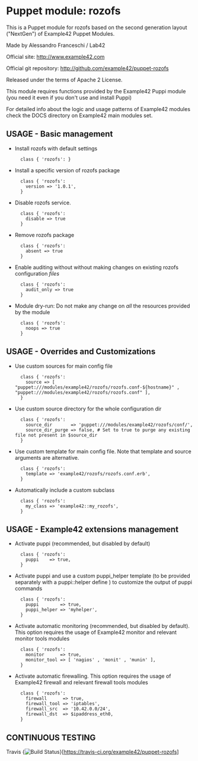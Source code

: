 # Puppet module: rozofs

This is a Puppet module for rozofs based on the second generation layout ("NextGen") of Example42 Puppet Modules.

Made by Alessandro Franceschi / Lab42

Official site: http://www.example42.com

Official git repository: http://github.com/example42/puppet-rozofs

Released under the terms of Apache 2 License.

This module requires functions provided by the Example42 Puppi module (you need it even if you don't use and install Puppi)

For detailed info about the logic and usage patterns of Example42 modules check the DOCS directory on Example42 main modules set.


## USAGE - Basic management

* Install rozofs with default settings

        class { 'rozofs': }

* Install a specific version of rozofs package

        class { 'rozofs':
          version => '1.0.1',
        }

* Disable rozofs service.

        class { 'rozofs':
          disable => true
        }

* Remove rozofs package

        class { 'rozofs':
          absent => true
        }

* Enable auditing without without making changes on existing rozofs configuration *files*

        class { 'rozofs':
          audit_only => true
        }

* Module dry-run: Do not make any change on *all* the resources provided by the module

        class { 'rozofs':
          noops => true
        }


## USAGE - Overrides and Customizations
* Use custom sources for main config file 

        class { 'rozofs':
          source => [ "puppet:///modules/example42/rozofs/rozofs.conf-${hostname}" , "puppet:///modules/example42/rozofs/rozofs.conf" ], 
        }


* Use custom source directory for the whole configuration dir

        class { 'rozofs':
          source_dir       => 'puppet:///modules/example42/rozofs/conf/',
          source_dir_purge => false, # Set to true to purge any existing file not present in $source_dir
        }

* Use custom template for main config file. Note that template and source arguments are alternative. 

        class { 'rozofs':
          template => 'example42/rozofs/rozofs.conf.erb',
        }

* Automatically include a custom subclass

        class { 'rozofs':
          my_class => 'example42::my_rozofs',
        }


## USAGE - Example42 extensions management 
* Activate puppi (recommended, but disabled by default)

        class { 'rozofs':
          puppi    => true,
        }

* Activate puppi and use a custom puppi_helper template (to be provided separately with a puppi::helper define ) to customize the output of puppi commands 

        class { 'rozofs':
          puppi        => true,
          puppi_helper => 'myhelper', 
        }

* Activate automatic monitoring (recommended, but disabled by default). This option requires the usage of Example42 monitor and relevant monitor tools modules

        class { 'rozofs':
          monitor      => true,
          monitor_tool => [ 'nagios' , 'monit' , 'munin' ],
        }

* Activate automatic firewalling. This option requires the usage of Example42 firewall and relevant firewall tools modules

        class { 'rozofs':       
          firewall      => true,
          firewall_tool => 'iptables',
          firewall_src  => '10.42.0.0/24',
          firewall_dst  => $ipaddress_eth0,
        }


## CONTINUOUS TESTING

Travis {<img src="https://travis-ci.org/example42/puppet-rozofs.png?branch=master" alt="Build Status" />}[https://travis-ci.org/example42/puppet-rozofs]
